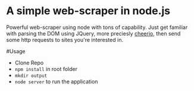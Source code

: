 # A simple web-scraper in node.js

Powerful web-scraper using node with tons of capability. Just get familiar with parsing the DOM using JQuery, more preciesly [cheerio](https://github.com/cheeriojs/cheerio/), then send some http requests to sites you're interested in.

#Usage

- Clone Repo
- `npm install` in root folder
- `mkdir output`
- `node server` to run the application
